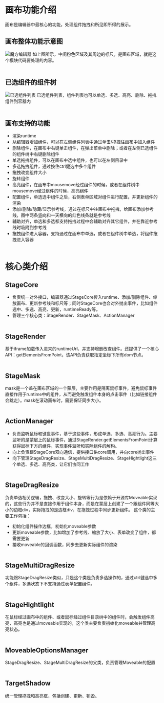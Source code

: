 # 画布功能介绍
画布是编辑器中最核心的功能，处理组件拖拽和所见即所得的展示。
## 画布整体功能示意图
![魔方编辑器](https://vfiles.gtimg.cn/vupload/20221113/78b8ab1668310500232.png)
如上图所示，中间粉色区域及其周边的标尺，是画布区域，就是这个模块代码要处理的内容。<br/><br/>
## 已选组件的组件树
![已选组件列表](https://vfiles.gtimg.cn/vupload/20221113/c3816e1668311041998.png)
已选组件列表，组件列表也可以单选、多选、高亮、删除、拖拽组件到容器内<br/><br/>

## 画布支持的功能
- 渲染runtime
- 从编辑器增加组件，可以在左侧组件列表中通过单击/拖拽往画布中加入组件
- 删除组件，在画布中右键单击组件，在弹出菜单中删除；或者在左侧已选组件的组件树中右键删除组件
- 单选拖拽组件，可以在画布中选中组件，也可以在左侧目录中
- 多选拖拽组件，通过按住ctrl健选中多个组件
- 拖拽改变组件大小
- 旋转组件
- 高亮组件，在画布中mousemove经过组件的时候，或者在组件树中mousemove经过组件的时候，高亮组件
- 配置组件，单选选中组件之后，右侧表单区域对组件进行配置，并更新组件的渲染
- 添加/删除/隐藏/显示参考线，通过在标尺中往画布中拖拽，给画布添加参考线，图中两条竖向和一天横向的红色线条就是参考线
- 辅助对齐，单选和多选都支持拖拽过程中会辅助对齐其它组件，并在靠近参考线时吸附到参考线
- 拖拽组件进入容器，支持通过在画布中单选，或者在组件树中单选，将组件拖拽进入容器
<br/><br/>
# 核心类介绍
## StageCore
- 负责统一对外接口，编辑器通过StageCore传入runtime、添加/删除组件、缩放画布、更新参考线和标尺等；同时StageCore也会对外抛出事件，比如组件选中、多选、高亮、更新，runtimeReady等。
- 管理三个核心类：StageRender、StageMask、ActionManager
<br/><br/>
## StageRender
基于iframe加载传入进来的runtimeUrl，并支持增删改查组件。还提供了一个核心API：getElementsFromPoint，该API负责获取指定坐标下所有dom节点。
<br/><br/>
## StageMask
mask是一个盖在画布区域的一个蒙层，主要作用是隔离鼠标事件，避免鼠标事件直接作用于runtime中的组件，从而避免触发组件本身的点击事件（比如链接组件会跳走）。mask在滚动画布时，需要保证同步大小。
<br/><br/>
## ActionManager
- 负责监听鼠标和键盘事件，基于这些事件，形成单选、多选、高亮行为。主要监听的是蒙层上的鼠标事件，通过StageRender.getElementsFromPoint计算获得鼠标下方的组件，实现事件监听和实际组件的解构。
- 向上负责跟StageCore双向通信，提供接口供core调用，并向core抛出事件
- 向下管理StageDragResize、StageMultiDragResize、StageHightlight这三个单选、多选、高亮类，让它们协同工作
<br/><br/>
## StageDragResize
负责单选相关逻辑，拖拽、改变大小、旋转等行为是依赖于开源库Moveable实现的，这些行为并不是直接作用于组件本身，而是在蒙层上创建了一个跟组件同等大小的边框div，实际拖拽的是边框div，在拖拽过程中同步更新组件。
这个类的主要工作包括：
- 初始化组件操作边框，初始化moveable参数
- 更新moveable参数，比如增加了参考线、缩放了大小、表单改变了组件，都需要更新
- 接收moveable的回调函数，同步去更新实际组件的渲染
<br/><br/>
## StageMultiDragResize
功能跟StageDragResize类似，只是这个类是负责多选操作的，通过ctrl健选中多个组件，多选状态下不支持通过表单配置组件。
<br/><br/>
## StageHightlight
在鼠标经过画布中的组件、或者鼠标经过组件目录树中的组件时，会触发组件高亮，高亮也是通过moveable实现的，这个类主要负责初始化moveable并管理高亮状态。
<br/><br/>
## MoveableOptionsManager
StageDragResize、StageMultiDragResize的父类，负责管理Moveable的配置
<br/><br/>
## TargetShadow
统一管理拖拽和高亮框，包括创建、更新、销毁。
